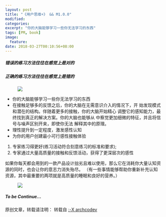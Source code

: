 ```yaml
---
layout: post
title: "《用户思维+》 && M1.0.0"
modified:
categories: 
excerpt: "你的大脑能够学习一些你无法学习的东西"
tags: [PM, book]
image:
  feature:
date: 2018-03-27T00:10:56+08:00
---
```

##### 错误的练习方法往往在感觉上是对的
##### 正确的练习方法往往在感觉上是错的

<figure>
	<a href="/images/2018/03/01.png"><img src="/images/2018/03/01.png"></a>
</figure>

* 你的大脑能够学习一些你无法学习的东西
* 在接触足够多的反馈之后，你的大脑在无需意识介入的情况下，开 始发现模式和潜在的结构。伴随着更多的接触，你的大脑开始精心 调整它的感知能力，最终找到真正的解决方案。你的大脑也能够从 中察觉更加细微的特征，并且将信号与噪声区别开来，即使你无法 解释其中的原理。 
* 理性提升到一定程度，激发感性认知
* 为你的用户创建最小可行感性接触体验
1. 专家练习得更好(练习活动符合刻意练习的标准和要求);
2. 专家通过大量高质量的接触和反馈活动，获得了更深层次的感性 

如果你每天都会用到的一款产品设计拙劣且难以使用，那么它在消耗你大量认知资源的同时，也会让你的意志力消失殆尽。 
（有一些事情能够帮助你重新补充认知资源，其中最重要的两项就是高质量的睡眠和良好的营养。）

<figure>
	<a href="/images/2018/03/02.png"><img src="/images/2018/03/02.png"></a>
</figure>

##### To be Continue…

原创文章，转载请注明： 转载自 <a href="http://archcodev.com">:-X archcodev</a>